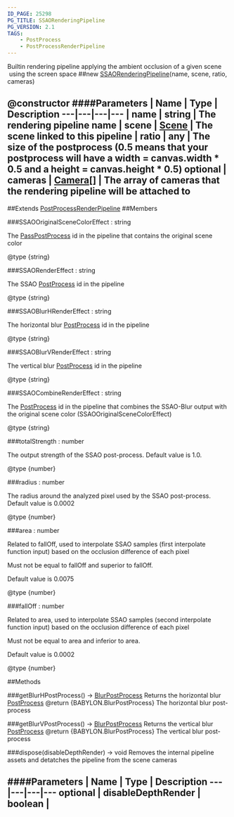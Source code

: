 ```yaml
---
ID_PAGE: 25298
PG_TITLE: SSAORenderingPipeline
PG_VERSION: 2.1
TAGS:
    - PostProcess
    - PostProcessRenderPipeline
---
```

Builtin rendering pipeline applying the ambient occlusion of a given scene
&nbsp;using the screen space
##new [SSAORenderingPipeline](/classes/SSAORenderingPipeline)(name, scene, ratio, cameras)

@constructor
####Parameters
 | Name | Type | Description
---|---|---|---
 | name | string | The rendering pipeline name
 | scene | [Scene](/classes/Scene) | The scene linked to this pipeline
 | ratio | any | The size of the postprocess (0.5 means that your postprocess will have a width = canvas.width * 0.5 and a height = canvas.height * 0.5)
optional | cameras | [Camera](/classes/Camera)[] | The array of cameras that the rendering pipeline will be attached to
---

##Extends
 [PostProcessRenderPipeline](/classes/PostProcessRenderPipeline)
##Members

###SSAOOriginalSceneColorEffect : string


The [PassPostProcess](/classes/PassPostProcess) id in the pipeline that contains the original scene color

@type {string}

###SSAORenderEffect : string


The SSAO [PostProcess](/classes/PostProcess) id in the pipeline

@type {string}

###SSAOBlurHRenderEffect : string


The horizontal blur [PostProcess](/classes/PostProcess) id in the pipeline

@type {string}

###SSAOBlurVRenderEffect : string


The vertical blur [PostProcess](/classes/PostProcess) id in the pipeline

@type {string}

###SSAOCombineRenderEffect : string


The [PostProcess](/classes/PostProcess) id in the pipeline that combines the SSAO-Blur output with the original scene color (SSAOOriginalSceneColorEffect)

@type {string}

###totalStrength : number


The output strength of the SSAO post-process. Default value is 1.0.

@type {number}

###radius : number


The radius around the analyzed pixel used by the SSAO post-process. Default value is 0.0002

@type {number}

###area : number


Related to fallOff, used to interpolate SSAO samples (first interpolate function input) based on the occlusion difference of each pixel

Must not be equal to fallOff and superior to fallOff.

Default value is 0.0075

@type {number}

###fallOff : number


Related to area, used to interpolate SSAO samples (second interpolate function input) based on the occlusion difference of each pixel

Must not be equal to area and inferior to area.

Default value is 0.0002

@type {number}



##Methods

###getBlurHPostProcess() &rarr; [BlurPostProcess](/classes/BlurPostProcess)
Returns the horizontal blur [PostProcess](/classes/PostProcess)
@return {BABYLON.BlurPostProcess} The horizontal blur post-process


###getBlurVPostProcess() &rarr; [BlurPostProcess](/classes/BlurPostProcess)
Returns the vertical blur [PostProcess](/classes/PostProcess)
@return {BABYLON.BlurPostProcess} The vertical blur post-process


###dispose(disableDepthRender) &rarr; void
Removes the internal pipeline assets and detatches the pipeline from the scene cameras

####Parameters
 | Name | Type | Description
---|---|---|---
optional | disableDepthRender | boolean | 
---

